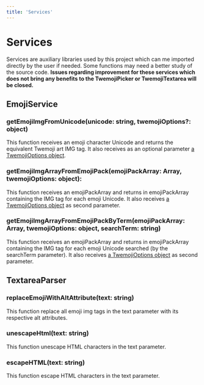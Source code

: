 ```yaml
---
title: 'Services'
---
```


# Services

Services are auxiliary libraries used by this project which can me imported directly by the user if needed. Some functions may need a better study of the source code. **Issues regarding improvement for these services which does not bring any benefits to the TwemojiPicker or TwemojiTextarea will be closed.**

## EmojiService

### getEmojiImgFromUnicode(unicode: string, twemojiOptions?: object)

This function receives an emoji character Unicode and returns the equivalent Twemoji art IMG tag. It also receives as an optional parameter [a TwemojiOptions object](https://github.com/twitter/twemoji).

### getEmojiImgArrayFromEmojiPack(emojiPackArray: Array, twemojiOptions: object):

This function receives an emojiPackArray and returns in emojiPackArray containing the IMG tag for each emoji Unicode. It also receives [a TwemojiOptions object](https://github.com/twitter/twemoji) as second parameter.

### getEmojiImgArrayFromEmojiPackByTerm(emojiPackArray: Array, twemojiOptions: object, searchTerm: string)

This function receives an emojiPackArray and returns in emojiPackArray containing the IMG tag for each emoji Unicode searched (by the searchTerm parameter). It also receives [a TwemojiOptions object](https://github.com/twitter/twemoji) as second parameter.

## TextareaParser

### replaceEmojiWithAltAttribute(text: string)

This function replace all emoji img tags in the text parameter with its respective alt attributes.

### unescapeHtml(text: string)

This function unescape HTML characters in the text parameter.

### escapeHTML(text: string)

This function escape HTML characters in the text parameter.

